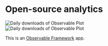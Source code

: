 # Open-source analytics

![Daily downloads of Observable Plot](https://observablehq.observablehq.cloud/oss-analytics/@observablehq/plot/downloads-dark.svg#gh-dark-mode-only)
![Daily downloads of Observable Plot](https://observablehq.observablehq.cloud/oss-analytics/@observablehq/plot/downloads.svg#gh-light-mode-only)

This is an [Observable Framework](https://observablehq.com/framework) app.
